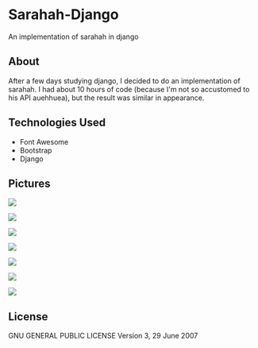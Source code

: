 # Sarahah-Django
An implementation of sarahah in django

## About
After a few days studying django, I decided to do an implementation of sarahah. I had about 10 hours of code (because I'm not so accustomed to his API auehhuea), but the result was similar in appearance.

## Technologies Used

* Font Awesome
* Bootstrap
* Django

## Pictures
![](https://github.com/zerossB/Sarahah-Django/blob/master/pictures/index.png?raw=true)

![](https://github.com/zerossB/Sarahah-Django/blob/master/pictures/profile.png?raw=true)

![](https://github.com/zerossB/Sarahah-Django/blob/master/pictures/send_message.png?raw=true)

![](https://github.com/zerossB/Sarahah-Django/blob/master/pictures/register.png?raw=true)

![](https://github.com/zerossB/Sarahah-Django/blob/master/pictures/settings_profile.png?raw=true)

![](https://github.com/zerossB/Sarahah-Django/blob/master/pictures/settings_password.png?raw=true)

![](https://github.com/zerossB/Sarahah-Django/blob/master/pictures/settings_delete.png?raw=true)
## License
GNU GENERAL PUBLIC LICENSE Version 3, 29 June 2007
